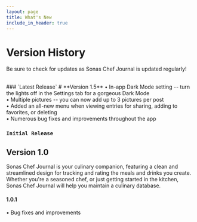 ```yaml
---
layout: page
title: What's New
include_in_header: true
---
```


# Version History
Be sure to check for updates as Sonas Chef Journal is updated regularly!

<br>
### `Latest Release`
# **Version 1.5**
• In-app Dark Mode setting -- turn the lights off in the Settings tab for a gorgeous Dark Mode<br>
• Multiple pictures -- you can now add up to 3 pictures per post<br>
• Added an all-new menu when viewing entries for sharing, adding to favorites, or deleting<br>
• Numerous bug fixes and improvements throughout the app<br>


### `Initial Release`
## **Version 1.0**
Sonas Chef Journal is your culinary companion, featuring a clean and streamlined design for tracking and rating the meals and drinks you create. Whether you're a seasoned chef, or just getting started in the kitchen, Sonas Chef Journal will help you maintain a culinary database.

#### 1.0.1
• Bug fixes and improvements
